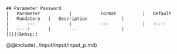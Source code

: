 ```div-parameter
## Parameter Password
|	Parameter			|			Format			|	Default					|	Mandatory	|	Description				| 
|		---				|			---				|	:---:					|	:---:		|		---					|
|||||&nbsp;|

```

@@include(../input/input/input_p.md) 